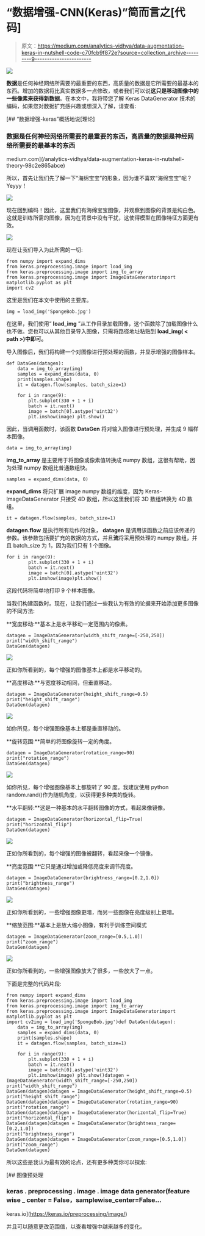 # “数据增强-CNN(Keras)”简而言之[代码]

> 原文：<https://medium.com/analytics-vidhya/data-augmentation-keras-in-nutshell-code-c70fcb9f872e?source=collection_archive---------9----------------------->

![](img/85478d0c09dd6a30f53850090277f350.png)

**数据**是任何神经网络所需要的最重要的东西，高质量的数据是它所需要的最基本的东西。增加的数据将比真实数据多一点修改，或者我们可以说**这只是移动图像中的一些像素来获得新数据**。在本文中，我将带您了解 Keras DataGenerator 技术的编码，如果您对数据扩充感兴趣或想深入了解，请查看:

[](/analytics-vidhya/data-augmentation-keras-in-nutshell-theory-98c2e865abce) [## “数据增强-keras”概括地说[理论]

### 数据是任何神经网络所需要的最重要的东西，高质量的数据是神经网络所需要的最基本的东西

medium.com](/analytics-vidhya/data-augmentation-keras-in-nutshell-theory-98c2e865abce) 

所以，首先让我们先了解一下“海绵宝宝”的形象，因为谁不喜欢“海绵宝宝”呢？Yeyyy！

![](img/0d7cc924243f259a4e858313152c8ffd.png)

现在回到编码！因此，这里我们有海绵宝宝图像，并观察到图像的背景是纯白色。这就是训练所需的图像，因为在背景中没有干扰，这使得模型在图像特征方面更有效。

![](img/49a2d6f4191294b8fee5636452889251.png)

现在让我们导入为此所需的一切:

```
from numpy import expand_dims
from keras.preprocessing.image import load_img
from keras.preprocessing.image import img_to_array
from keras.preprocessing.image import ImageDataGeneratorimport matplotlib.pyplot as plt
import cv2
```

这里是我们在本文中使用的主要库。

```
img = load_img('SpongeBob.jpg')
```

在这里，我们使用“ **load_img** ”从工作目录加载图像，这个函数除了加载图像什么也不做。您也可以从其他目录导入图像，只需将路径地址粘贴到 **load_img( < path >)中即可。**

导入图像后，我们将构建一个对图像进行预处理的函数，并显示增强的图像样本。

```
def DataGen(datagen):
    data = img_to_array(img)
    samples = expand_dims(data, 0)
    print(samples.shape)
    it = datagen.flow(samples, batch_size=1)

    for i in range(9):
        plt.subplot(330 + 1 + i)
        batch = it.next()
        image = batch[0].astype('uint32')
        plt.imshow(image) plt.show()
```

因此，当调用函数时，该函数 **DataGen** 将对输入图像进行预处理，并生成 9 幅样本图像。

```
data = img_to_array(img)
```

**img_to_array** 是主要用于将图像或像素值转换成 numpy 数组，这很有帮助，因为处理 numpy 数组比普通数组快。

```
samples = expand_dims(data, 0)
```

**expand_dims** 将只扩展 image numpy 数组的维度，因为 Keras-ImageDataGenerator 只接受 4D 数组，所以这里我们将 3D 数组转换为 4D 数组。

```
it = datagen.flow(samples, batch_size=1)
```

**datagen.flow** 是执行所有动作的对象， **datagen** 是调用该函数之前应该传递的参数。该参数包括要扩充的数据的方式，并且**流**将采用预处理的 numpy 数组，并且 batch_size 为 1，因为我们只有 1 个图像。

```
for i in range(9):
        plt.subplot(330 + 1 + i)
        batch = it.next()
        image = batch[0].astype('uint32')
        plt.imshow(image)plt.show()
```

这段代码将简单地打印 9 个样本图像。

当我们构建函数时。现在，让我们通过一些我认为有效的论据来开始添加更多图像的不同方法:

**宽度移动:**基本上是水平移动一定范围内的像素。

```
datagen = ImageDataGenerator(width_shift_range=[-250,250])
print("width_shift_range")
DataGen(datagen)
```

![](img/a284e2ab74ed2ca11f741ac246feaeb5.png)

正如你所看到的，每个增强的图像基本上都是水平移动的。

**高度移动:**与宽度移动相同，但垂直移动。

```
datagen = ImageDataGenerator(height_shift_range=0.5)
print("height_shift_range")
DataGen(datagen)
```

![](img/a471012177cb88fa1b4f7eb21359e96c.png)

如你所见，每个增强图像基本上都是垂直移动的。

**旋转范围:**简单的将图像旋转一定的角度。

```
datagen = ImageDataGenerator(rotation_range=90)
print("rotation_range")
DataGen(datagen)
```

![](img/fec5c3864afdf6f664aa6d8dc2d84dbf.png)

如你所见，每个增强图像基本上都旋转了 90 度。我建议使用 python random.rand()作为随机角度，以获得更多种类的旋转。

**水平翻转:**这是一种基本的水平翻转图像的方式，看起来像镜像。

```
datagen = ImageDataGenerator(horizontal_flip=True)
print("horizontal_flip")
DataGen(datagen)
```

![](img/769a940629541bc7a9a57abed9a9ccb9.png)

正如你所看到的，每个增强的图像被翻转，看起来像一个镜像。

**亮度范围:**它只是通过增加或降低亮度来调节亮度。

```
datagen = ImageDataGenerator(brightness_range=[0.2,1.0])
print("brightness_range")
DataGen(datagen)
```

![](img/79fd64fc1590363e6dd347860e3a8ca6.png)

正如你所看到的，一些增强图像更暗，而另一些图像在亮度级别上更暗。

**缩放范围:**基本上是放大缩小图像，有利于训练空间模式

```
datagen = ImageDataGenerator(zoom_range=[0.5,1.0])
print("zoom_range")
DataGen(datagen)
```

![](img/2bb4515425fe103fccb7b418f7f586eb.png)

正如你所看到的，一些增强图像放大了很多，一些放大了一点。

下面是完整的代码片段:

```
from numpy import expand_dims
from keras.preprocessing.image import load_img
from keras.preprocessing.image import img_to_array
from keras.preprocessing.image import ImageDataGeneratorimport matplotlib.pyplot as plt
import cv2img = load_img('SpongeBob.jpg')def DataGen(datagen):
    data = img_to_array(img)
    samples = expand_dims(data, 0)
    print(samples.shape)
    it = datagen.flow(samples, batch_size=1)

    for i in range(9):
        plt.subplot(330 + 1 + i)
        batch = it.next()
        image = batch[0].astype('uint32')
        plt.imshow(image) plt.show()datagen = ImageDataGenerator(width_shift_range=[-250,250])
print("width_shift_range")
DataGen(datagen)datagen = ImageDataGenerator(height_shift_range=0.5)
print("height_shift_range")
DataGen(datagen)datagen = ImageDataGenerator(rotation_range=90)
print("rotation_range")
DataGen(datagen)datagen = ImageDataGenerator(horizontal_flip=True)
print("horizontal_flip")
DataGen(datagen)datagen = ImageDataGenerator(brightness_range=[0.2,1.0])
print("brightness_range")
DataGen(datagen)datagen = ImageDataGenerator(zoom_range=[0.5,1.0])
print("zoom_range")
DataGen(datagen)
```

所以这些是我认为最有效的论点，还有更多种类你可以探索:

[](https://keras.io/preprocessing/image/) [## 图像预处理

### keras . preprocessing . image . image data generator(feature wise _ center = False，samplewise_center=False…

keras.io](https://keras.io/preprocessing/image/) 

并且可以随意更改范围值，以查看增强中越来越多的变化。